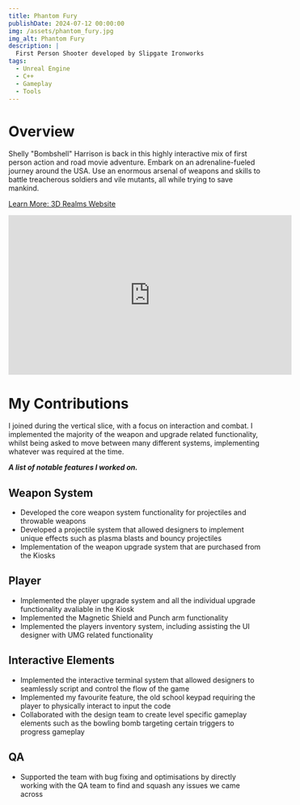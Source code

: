```yaml
---
title: Phantom Fury
publishDate: 2024-07-12 00:00:00
img: /assets/phantom_fury.jpg
img_alt: Phantom Fury
description: |
  First Person Shooter developed by Slipgate Ironworks
tags:
  - Unreal Engine
  - C++
  - Gameplay
  - Tools
---
```


# Overview

Shelly "Bombshell" Harrison is back in this highly interactive mix of first person action and road movie adventure. Embark on an adrenaline-fueled journey around the USA. Use an enormous arsenal of weapons and skills to battle treacherous soldiers and vile mutants, all while trying to save mankind.

[Learn More: 3D Realms Website](https://3drealms.com/games/phantom-fury/)

<iframe width="560" height="315" src="https://www.youtube.com/embed/2mueZea98Zg?si=cf3EbMYC_Le2QzTg" title="YouTube video player" frameborder="0" allow="accelerometer; autoplay; clipboard-write; encrypted-media; gyroscope; picture-in-picture; web-share" referrerpolicy="strict-origin-when-cross-origin" allowfullscreen></iframe>

# My Contributions

I joined during the vertical slice, with a focus on interaction and combat.
I implemented the majority of the weapon and upgrade related functionality, whilst being asked to move between many different systems, implementing whatever was required at the time.

***A list of notable features I worked on.***

## Weapon System
- Developed the core weapon system functionality for projectiles and throwable weapons
- Developed a projectile system that allowed designers to implement unique effects such as plasma blasts and bouncy projectiles
- Implementation of the weapon upgrade system that are purchased from the Kiosks

## Player
- Implemented the player upgrade system and all the individual upgrade functionality avaliable in the Kiosk
- Implemented the Magnetic Shield and Punch arm functionality
- Implemented the players inventory system, including assisting the UI designer with UMG related functionality

## Interactive Elements
- Implemented the interactive terminal system that allowed designers to seamlessly script and control the flow of the game
- Implemented my favourite feature, the old school keypad requiring the player to physically interact to input the code
- Collaborated with the design team to create level specific gameplay elements such as the bowling bomb targeting certain triggers to progress gameplay

## QA
- Supported the team with bug fixing and optimisations by directly working with the QA team to find and squash any issues we came across
